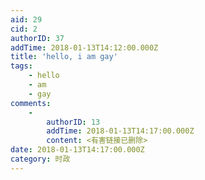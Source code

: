 ```yaml
---
aid: 29
cid: 2
authorID: 37
addTime: 2018-01-13T14:12:00.000Z
title: 'hello, i am gay'
tags:
    - hello
    - am
    - gay
comments:
    -
        authorID: 13
        addTime: 2018-01-13T14:17:00.000Z
        content: <有害链接已删除>
date: 2018-01-13T14:17:00.000Z
category: 时政
---
```



